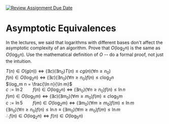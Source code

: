 [![Review Assignment Due Date](https://classroom.github.com/assets/deadline-readme-button-24ddc0f5d75046c5622901739e7c5dd533143b0c8e959d652212380cedb1ea36.svg)](https://classroom.github.com/a/fbkbKZ5N)
# Asymptotic Equivalences

In the lectures, we said that logarithms with different bases don't affect the
asymptotic complexity of an algorithm. Prove that $O(\log_{2} n)$ is the same as
$O(\log_{5} n)$. Use the mathematical definition of $O$ -- do a formal proof,
not just the intuition.

$T(n) \in O(g(n)) \iff (\exists c)(\exists n_0) T(n) \leq c g(n) (\forall n \geq n_0)$  
$f(n) \in O(\log_2 n) \iff (\exists c)(\exists n_0)(\forall n \geq n_0) f(n) \leq c \log_2 n$  
$\log_m n = \frac{\ln n}{\ln m}$  
$c := \ln 2 \qquad f(n) \in O(\log_2 n) \iff (\exists n_0)(\forall n \geq n_0) f(n) \leq \ln n$  
$f(m) \in O(\log_5 m) \iff (\exists c)(\exists m_0)(\forall m \geq m_0) f(m) \leq c \log_5 m$  
$c := \ln 5 \qquad f(m) \in O(\log_2 m) \iff (\exists m_0)(\forall m \geq m_0) f(m) \leq \ln m$  
$(\exists n_0)(\forall n \geq n_0) f(n) \leq \ln n \equiv (\exists m_0)(\forall m \geq m_0) f(m) \leq \ln m$  
$\therefore f(n) \in O(\log_2 n) \iff f(n) \in O(\log_5 n)$

